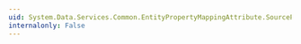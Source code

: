 ```yaml
---
uid: System.Data.Services.Common.EntityPropertyMappingAttribute.SourcePath
internalonly: False
---
```


